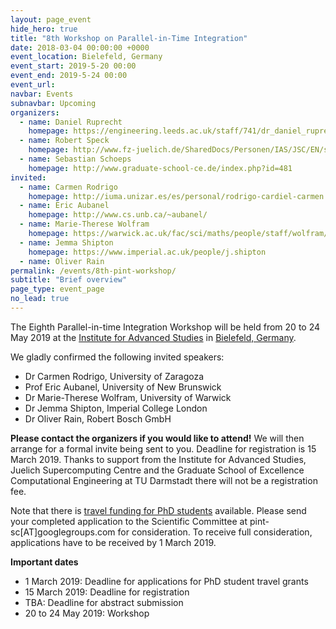 ```yaml
---
layout: page_event
hide_hero: true
title: "8th Workshop on Parallel-in-Time Integration"
date: 2018-03-04 00:00:00 +0000
event_location: Bielefeld, Germany
event_start: 2019-5-20 00:00
event_end: 2019-5-24 00:00
event_url:
navbar: Events
subnavbar: Upcoming
organizers:
  - name: Daniel Ruprecht
    homepage: https://engineering.leeds.ac.uk/staff/741/dr_daniel_ruprecht
  - name: Robert Speck
    homepage: http://www.fz-juelich.de/SharedDocs/Personen/IAS/JSC/EN/staff/speck_r.html
  - name: Sebastian Schoeps
    homepage: http://www.graduate-school-ce.de/index.php?id=481
invited:
  - name: Carmen Rodrigo
    homepage: http://iuma.unizar.es/es/personal/rodrigo-cardiel-carmen
  - name: Eric Aubanel
    homepage: http://www.cs.unb.ca/~aubanel/
  - name: Marie-Therese Wolfram
    homepage: https://warwick.ac.uk/fac/sci/maths/people/staff/wolfram/
  - name: Jemma Shipton
    homepage: https://www.imperial.ac.uk/people/j.shipton
  - name: Oliver Rain
permalink: /events/8th-pint-workshop/
subtitle: "Brief overview"
page_type: event_page
no_lead: true
---
```


The Eighth Parallel-in-time Integration Workshop will be held from 20 to 24 May 2019 at the [Institute for Advanced Studies](http://www.uni-bielefeld.de/(en)/ZiF/Allgemeines/index.html) in [Bielefeld, Germany](https://goo.gl/maps/YiSDjkzd7qq).

We gladly confirmed the following invited speakers:

 - Dr Carmen Rodrigo, University of Zaragoza
 - Prof Eric Aubanel, University of New Brunswick
 - Dr Marie-Therese Wolfram, University of Warwick
 - Dr Jemma Shipton, Imperial College London
 - Dr Oliver Rain, Robert Bosch GmbH

**Please contact the organizers if you would like to attend!** We will then arrange for a formal invite being sent to you. Deadline for registration is 15 March 2019. Thanks to support from the Institute for Advanced Studies, Juelich Supercomputing Centre and the Graduate School of Excellence Computational Engineering at TU Darmstadt there will not be a registration fee.

Note that there is [travel funding for PhD students](http://parallel-in-time.org/events/travel_grants.html) available. Please send your completed application to the Scientific Committee at pint-sc[AT]googlegroups.com for consideration. To receive full consideration, applications have to be received by 1 March 2019.

**Important dates**
  - 1 March 2019: Deadline for applications for PhD student travel grants
  - 15 March 2019: Deadline for registration
  - TBA: Deadline for abstract submission
  - 20 to 24 May 2019: Workshop
